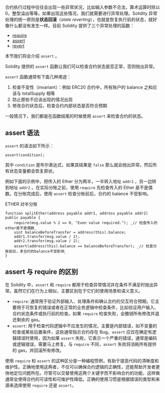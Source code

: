 
合约执行过程中往往会出现一些异常状况，比如输入参数不合法，算术运算时除以 0，整型溢出等等。如果出现这些情况，我们就需要进行异常处理。Solidity 异常处理的统一原则是**状态回滚**（_state reverting_），也就是恢复执行前的状态，就好像什么都没有发生一样。目前 Solidity 提供了三个异常处理的函数：

- [require](https://solidity-dusky.vercel.app/docs/solidity-basic/require)
- [assert](https://solidity-dusky.vercel.app/docs/solidity-basic/assert)
- [revert](https://solidity-dusky.vercel.app/docs/solidity-basic/revert)

本节我们将会介绍 `assert` 。

Solidity 提供的 `assert` 函数让我们可以检查合约状态是否正常，否则抛出异常。

`assert` 函数通常有下面几种用途：

1. 检查不变性（invariant）：例如 ERC20 合约中，所有账户的 balance 之和应该与 totalSupply 相等
2. 防止那些不应该出现的情况出现
3. 修改合约状态后，检查合约内部状态是否符合预期

一般情况下，我们都是在函数结尾的时候使用 `assert` 来检查合约的状态。

## assert 语法

`assert` 的语法如下所示：

```
assert(condition);
```

其中 `condition` 是布尔表达式，如果其结果是 `false` 那么就会抛出异常。然后所有状态变量都会恢复原状。

例如下面的示例中，把传入的 Ether 分为两半，一半转入地址 `addr1` ，另一边转到地址 `addr2` 。在实际分账之前，使用 `require` 先检查传入的 Ether 是不是偶数。在分账完成后，使用 `assert` 检查分账前后，合约的 balance 不受影响。

ETHER 对半分账

```
function splitEther(address payable addr1, address payable addr2) public payable {
    require(msg.value % 2 == 0, "Even value required."); _// 检查传入的ether是不是偶数_
    uint balanceBeforeTransfer = address(this).balance;
    addr1.transfer(msg.value / 2);
    addr2.transfer(msg.value / 2);
    assert(address(this).balance == balanceBeforeTransfer); _// 检查分账前后，本合约的balance不受影响_
}
```

## assert 与 require 的区别

在 Solidity 中，`assert` 和 `require` 都用于检查异常情况并在条件不满足时抛出异常。虽然它们在行为上相似，主要区别在于它们的使用场景和语义意义。

- `require`: 通常用于验证外部输入、处理条件和确认合约的交互符合预期。它主要用于可恢复的错误或者在正常的业务逻辑中检查条件，比如验证用户输入、合约状态条件或执行前的检查。如果 `require` 检查失败，会撤销所有修改并退还剩余的 gas。
- `assert`: 用于检查代码逻辑中不应发生的情况，主要是内部错误，如不变量的检查或某些后置条件，这些通常指示合约存在 Bug。`assert` 应仅在确定有逻辑错误时使用，因为如果 `assert` 失败，它表示一个严重的错误，通常是编码或逻辑错误，需要马上修复。与 `require` 不同，`assert` 失败将消耗所有提供的 gas，并回滚所有修改。

使用 `require` 和 `assert` 的这种区分是一种编程惯例，有助于提高代码的清晰度和维护性。正确地使用这两者，不仅可以确保合约逻辑的正确性，还能帮助开发者更快地定位问题所在。尽管可以交替使用这两个关键字而不影响合约的功能，这样做通常会使得合约的可读性和可维护性降低。正确的使用习惯是根据错误的类型和来源来选择使用 `require` 还是 `assert`。
